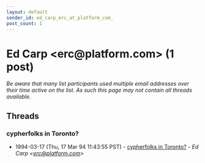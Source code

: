 ```yaml
---
layout: default
sender_id: ed_carp_erc_at_platform_com_
post_count: 1
---
```


# Ed Carp <erc<span>@</span>platform.com> (1 post)

_Be aware that many list participants used multiple email addresses over their time active on the list. As such this page may not contain all threads available._

## Threads

### cypherfolks in Toronto?
+ 1994-03-17 (Thu, 17 Mar 94 11:43:55 PST) - [cypherfolks in Toronto?](/archive/1994/03/8a15f39b7799b937cde1b9b558cdec99510bd5790151d95be5352b8b5862785e) - _Ed Carp \<erc@platform.com\>_


